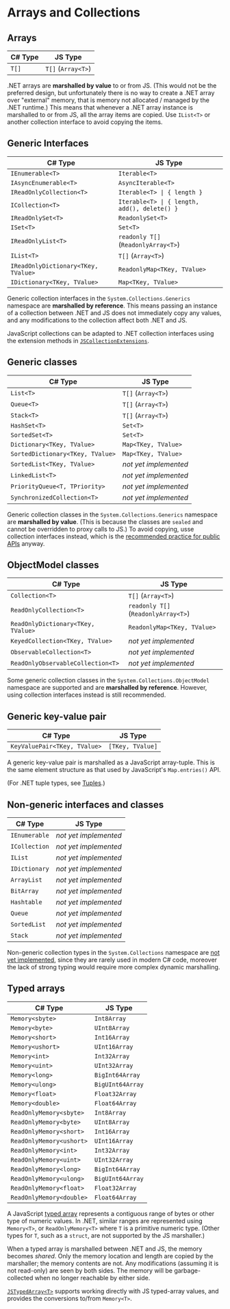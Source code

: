 # Arrays and Collections

## Arrays

| C# Type  | JS Type            |
|----------|--------------------|
| `T[]`    | `T[]` (`Array<T>`) |

.NET arrays are **marshalled by value** to or from JS. (This would not be the preferred design, but
unfortunately there is no way to create a .NET array over "external" memory, that is memory not
allocated / managed by the .NET runtime.) This means that whenever a .NET array instance is
marshalled to or from JS, all the array items are copied. Use `IList<T>` or another collection
interface to avoid copying the items.

## Generic Interfaces

| C# Type                             | JS Type                     |
|-------------------------------------|-----------------------------|
| `IEnumerable<T>`                    | `Iterable<T>`               |
| `IAsyncEnumerable<T>`               | `AsyncIterable<T>`          |
| `IReadOnlyCollection<T>`            | `Iterable<T> \| { length }` |
| `ICollection<T>`                    | `Iterable<T> \| { length, add(), delete() }` |
| `IReadOnlySet<T>`                   | `ReadonlySet<T>`            |
| `ISet<T>`                           | `Set<T>`                    |
| `IReadOnlyList<T>`                  | `readonly T[]` (`ReadonlyArray<T>`) |
| `IList<T>`                          | `T[]` (`Array<T>`)          |
| `IReadOnlyDictionary<TKey, TValue>` | `ReadonlyMap<TKey, TValue>` |
| `IDictionary<TKey, TValue>`         | `Map<TKey, TValue>`         |

Generic collection interfaces in the `System.Collections.Generics` namespace are **marshalled by
reference**. This means passing an instance of a collection between .NET and JS does not immediately
copy any values, and any modifications to the collection affect both .NET and JS.

JavaScript collections can be adapted to .NET collection interfaces using the extension methods
in [`JSCollectionExtensions`](./dotnet/Microsoft.JavaScript.NodeApi.Interop/JSCollectionExtensions).

## Generic classes

| C# Type                          | JS Type               |
|----------------------------------|-----------------------|
| `List<T>`                        | `T[]` (`Array<T>`)    |
| `Queue<T>`                       | `T[]` (`Array<T>`)    |
| `Stack<T>`                       | `T[]` (`Array<T>`)    |
| `HashSet<T>`                     | `Set<T>`              |
| `SortedSet<T>`                   | `Set<T>`              |
| `Dictionary<TKey, TValue>`       | `Map<TKey, TValue>`   |
| `SortedDictionary<TKey, TValue>` | `Map<TKey, TValue>`   |
| `SortedList<TKey, TValue>`       | _not yet implemented_ |
| `LinkedList<T>`                  | _not yet implemented_ |
| `PriorityQueue<T, TPriority>`    | _not yet implemented_ |
| `SynchronizedCollection<T>`      | _not yet implemented_ |

Generic collection classes in the `System.Collections.Generics` namespace are **marshalled by
value**. (This is because the classes are `sealed` and cannot be overridden to proxy calls to JS.)
To avoid copying, usse collection interfaces instead, which is the
[recommended practice for public APIs](https://learn.microsoft.com/en-us/archive/blogs/kcwalina/why-we-dont-recommend-using-listt-in-public-apis)
anyway.

## ObjectModel classes

| C# Type                             | JS Type                    |
|-------------------------------------|----------------------------|
| `Collection<T>`                    | `T[]` (`Array<T>`)          |
| `ReadOnlyCollection<T>`            | `readonly T[]` (`ReadonlyArray<T>`) |
| `ReadOnlyDictionary<TKey, TValue>` | `ReadonlyMap<TKey, TValue>` |
| `KeyedCollection<TKey, TValue>`    | _not yet implemented_       |
| `ObservableCollection<T>`          | _not yet implemented_       |
| `ReadOnlyObservableCollection<T>`  | _not yet implemented_       |

Some generic collection classes in the `System.Collections.ObjectModel` namespace are supported
and are **marshalled by reference**. However, using collection interfaces instead is still
recommended.

## Generic key-value pair

| C# Type                             | JS Type               |
|-------------------------------------|-----------------------|
| `KeyValuePair<TKey, TValue>`        | `[TKey, TValue]`      |

A generic key-value pair is marshalled as a JavaScript array-tuple. This is the same element
structure as that used by JavaScript's `Map.entries()` API.

(For .NET tuple types, see [Tuples](./structs-tuples.md#tuples).)

## Non-generic interfaces and classes

| C# Type       | JS Type               |
|---------------|-----------------------|
| `IEnumerable` | _not yet implemented_ |
| `ICollection` | _not yet implemented_ |
| `IList`       | _not yet implemented_ |
| `IDictionary` | _not yet implemented_ |
| `ArrayList`   | _not yet implemented_ |
| `BitArray`    | _not yet implemented_ |
| `Hashtable`   | _not yet implemented_ |
| `Queue`       | _not yet implemented_ |
| `SortedList`  | _not yet implemented_ |
| `Stack`       | _not yet implemented_ |

Non-generic collection types in the `System.Collections` namespace are
[not yet implemented](https://github.com/microsoft/node-api-dotnet/issues/243), since they are
rarely used in modern C# code, moreover the lack of strong typing would require more complex
dynamic marshalling.

## Typed arrays

| C# Type          | JS Type          |
|------------------|------------------|
| `Memory<sbyte>`  | `Int8Array`      |
| `Memory<byte>`   | `UInt8Array`     |
| `Memory<short>`  | `Int16Array`     |
| `Memory<ushort>` | `UInt16Array`    |
| `Memory<int>`    | `Int32Array`     |
| `Memory<uint>`   | `UInt32Array`    |
| `Memory<long>`   | `BigInt64Array`  |
| `Memory<ulong>`  | `BigUInt64Array` |
| `Memory<float>`  | `Float32Array`   |
| `Memory<double>` | `Float64Array`   |
| `ReadOnlyMemory<sbyte>`  | `Int8Array`      |
| `ReadOnlyMemory<byte>`   | `UInt8Array`     |
| `ReadOnlyMemory<short>`  | `Int16Array`     |
| `ReadOnlyMemory<ushort>` | `UInt16Array`    |
| `ReadOnlyMemory<int>`    | `Int32Array`     |
| `ReadOnlyMemory<uint>`   | `UInt32Array`    |
| `ReadOnlyMemory<long>`   | `BigInt64Array`  |
| `ReadOnlyMemory<ulong>`  | `BigUInt64Array` |
| `ReadOnlyMemory<float>`  | `Float32Array`   |
| `ReadOnlyMemory<double>` | `Float64Array`   |

A JavaScript [typed array](https://developer.mozilla.org/en-US/docs/Web/JavaScript/Guide/Typed_arrays)
represents a contiguous range of bytes or other type of numeric values. In .NET, similar ranges are
represented using `Memory<T>`, or `ReadOnlyMemory<T>` where `T` is a primitive numeric type. (Other
types for `T`, such as a `struct`, are not supported by the JS marshaller.)

When a typed array is marshalled between .NET and JS, the memory becomes _shared_. Only the memory
location and length are copied by the marshaller; the memory contents are not. Any modifications
(assuming it is not read-only) are seen by both sides. The memory will be garbage-collected when
no longer reachable by either side.

[`JSTypedArray<T>`](./dotnet/Microsoft.JavaScript.NodeApi/JSTypedArray-1) supports working directly
with JS typed-array values, and provides the conversions to/from `Memory<T>`.
